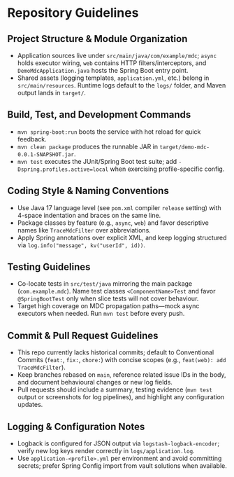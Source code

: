 # Repository Guidelines

## Project Structure & Module Organization
- Application sources live under `src/main/java/com/example/mdc`; `async` holds executor wiring, `web` contains HTTP filters/interceptors, and `DemoMdcApplication.java` hosts the Spring Boot entry point.
- Shared assets (logging templates, `application.yml`, etc.) belong in `src/main/resources`. Runtime logs default to the `logs/` folder, and Maven output lands in `target/`.

## Build, Test, and Development Commands
- `mvn spring-boot:run` boots the service with hot reload for quick feedback.
- `mvn clean package` produces the runnable JAR in `target/demo-mdc-0.0.1-SNAPSHOT.jar`.
- `mvn test` executes the JUnit/Spring Boot test suite; add `-Dspring.profiles.active=local` when exercising profile-specific config.

## Coding Style & Naming Conventions
- Use Java 17 language level (see `pom.xml` compiler `release` setting) with 4-space indentation and braces on the same line.
- Package classes by feature (e.g., `async`, `web`) and favor descriptive names like `TraceMdcFilter` over abbreviations.
- Apply Spring annotations over explicit XML, and keep logging structured via `log.info("message", kv("userId", id))`.

## Testing Guidelines
- Co-locate tests in `src/test/java` mirroring the main package (`com.example.mdc`). Name test classes `<ComponentName>Test` and favor `@SpringBootTest` only when slice tests will not cover behaviour.
- Target high coverage on MDC propagation paths—mock async executors when needed. Run `mvn test` before every push.

## Commit & Pull Request Guidelines
- This repo currently lacks historical commits; default to Conventional Commits (`feat:`, `fix:`, `chore:`) with concise scopes (e.g., `feat(web): add TraceMdcFilter`).
- Keep branches rebased on `main`, reference related issue IDs in the body, and document behavioural changes or new log fields.
- Pull requests should include a summary, testing evidence (`mvn test` output or screenshots for log pipelines), and highlight any configuration updates.

## Logging & Configuration Notes
- Logback is configured for JSON output via `logstash-logback-encoder`; verify new log keys render correctly in `logs/application.log`.
- Use `application-<profile>.yml` per environment and avoid committing secrets; prefer Spring Config import from vault solutions when available.
